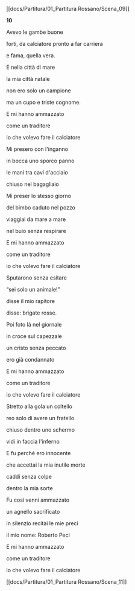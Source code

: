 [[docs/Partitura/01_Partitura Rossano/Scena_09]]

**10**

Avevo le gambe buone

forti, da calciatore
pronto a far carriera

e fama, quella vera.

E nella città di mare

la mia città natale

non ero solo un campione

ma un cupo e triste cognome.

E mi hanno ammazzato

come un traditore

io che volevo fare il calciatore

Mi presero con l'inganno

in bocca uno sporco panno

le mani tra cavi d'acciaio

chiuso nel bagagliaio

Mi preser lo stesso giorno

del bimbo caduto nel pozzo

viaggiai da mare a mare

nel buio senza respirare

E mi hanno ammazzato

come un traditore

io che volevo fare il calciatore

Sputarono senza esitare

“sei solo un animale!”

disse il mio rapitore

disse: brigate rosse.

Poi foto là nel giornale

in croce sul capezzale

un cristo senza peccato

ero già condannato

E mi hanno ammazzato

come un traditore

io che volevo fare il calciatore

Stretto alla gola un coltello

reo solo di avere un fratello

chiuso dentro uno schermo

vidi in faccia l'inferno

E fu perché ero innocente

che accettai la mia inutile morte

caddi senza colpe

dentro la mia sorte

Fu così venni ammazzato

un agnello sacrificato

in silenzio recitai le mie preci

il mio nome: Roberto Peci

E mi hanno ammazzato

come un traditore

io che volevo fare il calciatore

[[docs/Partitura/01_Partitura Rossano/Scena_11]]